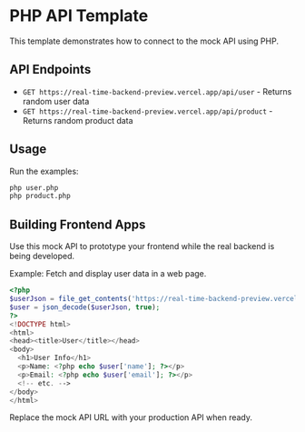 # PHP API Template

This template demonstrates how to connect to the mock API using PHP.

## API Endpoints

- `GET https://real-time-backend-preview.vercel.app/api/user` - Returns random user data
- `GET https://real-time-backend-preview.vercel.app/api/product` - Returns random product data

## Usage

Run the examples:

```bash
php user.php
php product.php
```

## Building Frontend Apps

Use this mock API to prototype your frontend while the real backend is being developed.

Example: Fetch and display user data in a web page.

```php
<?php
$userJson = file_get_contents('https://real-time-backend-preview.vercel.app/api/user');
$user = json_decode($userJson, true);
?>
<!DOCTYPE html>
<html>
<head><title>User</title></head>
<body>
  <h1>User Info</h1>
  <p>Name: <?php echo $user['name']; ?></p>
  <p>Email: <?php echo $user['email']; ?></p>
  <!-- etc. -->
</body>
</html>
```

Replace the mock API URL with your production API when ready.